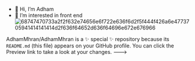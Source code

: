 - 👋 Hi, I’m Adham
- 👀 I’m interested in front end
![68747470733a2f2f632e74656e6f722e636f6d2f5f444f426a6e4773705941414141414d2f636f64652d636f64696e672e676966](https://github.com/AdhamMhran/AdhamMhran/assets/140704566/b9f470cc-2c39-4635-8d5b-2dac59fea137)


AdhamMhran/AdhamMhran is a ✨ special ✨ repository because its `README.md` (this file) appears on your GitHub profile.
You can click the Preview link to take a look at your changes.
--->
